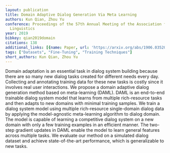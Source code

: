 ```yaml
---
layout: publication
title: Domain Adaptive Dialog Generation Via Meta Learning
authors: Kun Qian, Zhou Yu
conference: Proceedings of the 57th Annual Meeting of the Association for Computational
  Linguistics
year: 2019
bibkey: qian2019domain
citations: 138
additional_links: [{name: Paper, url: 'https://arxiv.org/abs/1906.03520'}]
tags: ["Datasets", "Fine-Tuning", "Training Techniques"]
short_authors: Kun Qian, Zhou Yu
---
```

Domain adaptation is an essential task in dialog system building because
there are so many new dialog tasks created for different needs every day.
Collecting and annotating training data for these new tasks is costly since it
involves real user interactions. We propose a domain adaptive dialog generation
method based on meta-learning (DAML). DAML is an end-to-end trainable dialog
system model that learns from multiple rich-resource tasks and then adapts to
new domains with minimal training samples. We train a dialog system model using
multiple rich-resource single-domain dialog data by applying the model-agnostic
meta-learning algorithm to dialog domain. The model is capable of learning a
competitive dialog system on a new domain with only a few training examples in
an efficient manner. The two-step gradient updates in DAML enable the model to
learn general features across multiple tasks. We evaluate our method on a
simulated dialog dataset and achieve state-of-the-art performance, which is
generalizable to new tasks.